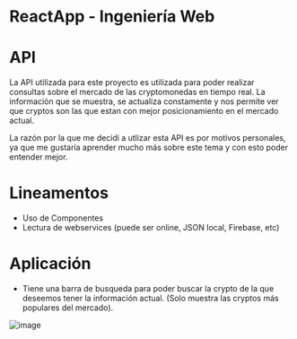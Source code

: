 # ReactApp - Ingeniería Web
 
# API
La API utilizada para este proyecto es utilizada para poder realizar consultas sobre el mercado de las cryptomonedas en tiempo real. La información que se muestra, se actualiza constamente y nos permite ver que cryptos son las que estan con mejor posicionamiento en el mercado actual.

La razón por la que me decidí a utlizar esta API es por motivos personales, ya que me gustaría aprender mucho más sobre este tema y con esto poder entender mejor.

# Lineamentos
- Uso de Componentes
- Lectura de webservices (puede ser online, JSON local, Firebase, etc)

# Aplicación
- Tiene una barra de busqueda para poder buscar la crypto de la que deseemos tener la información actual. (Solo muestra las cryptos más populares del mercado).


![image](https://user-images.githubusercontent.com/80792944/152270361-a2f0a065-c128-4486-9f5b-452e1b97b79f.png)

